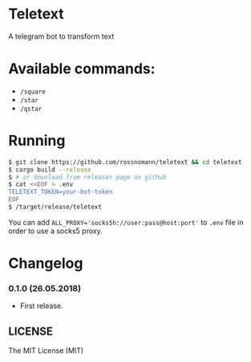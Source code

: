 # Teletext

A telegram bot to transform text

# Available commands:

 - `/square`
 - `/star`
 - `/qstar`

# Running

```sh
$ git clone https://github.com/rossnomann/teletext && cd teletext
$ cargo build --release
$ # or download from releases page on github
$ cat <<EOF > .env
TELETEXT_TOKEN=your-bot-token
EOF
$ /target/release/teletext
```

You can add `ALL_PROXY='socks5h://user:pass@host:port'`
to `.env` file in order to use a socks5 proxy.

# Changelog

### 0.1.0 (26.05.2018)

- First release.

## LICENSE

The MIT License (MIT)
